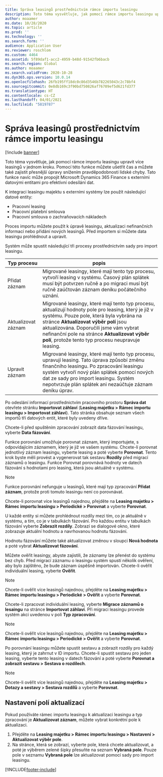 ```yaml
---
title: Správa leasingů prostřednictvím rámce importu leasingu
description: Toto téma vysvětluje, jak pomocí rámce importu leasingu upravit více leasingů najednou.
author: moaamer
ms.date: 10/28/2020
ms.topic: article
ms.prod: ''
ms.technology: ''
ms.search.form: ''
audience: Application User
ms.reviewer: roschlom
ms.custom: 4464
ms.assetid: 5f89daf1-acc2-4959-b48d-91542fb6bacb
ms.search.region: Global
ms.author: moaamer
ms.search.validFrom: 2020-10-28
ms.dyn365.ops.version: 10.0.14
ms.openlocfilehash: 26fb195ff18dc0c86d3546b782265043c2c78bf4
ms.sourcegitcommit: 0e8db169c3f90bd750826af76709ef5d621fd377
ms.translationtype: HT
ms.contentlocale: cs-CZ
ms.lasthandoff: 04/01/2021
ms.locfileid: "5819787"
---
```

# <a name="manage-leases-through-the-lease-import-framework"></a>Správa leasingů prostřednictvím rámce importu leasingu

[!include [banner](../includes/banner.md)]

Toto téma vysvětluje, jak pomocí rámce importu leasingu upravit více leasingů v jednom kroku. Pomocí této funkce můžete ušetřit čas a můžete také zajistit přesnější úpravy snížením pravděpodobnosti lidské chyby. Tato funkce navíc může propojit Microsoft Dynamics 365 Finance s externími datovými entitami pro efektivní odesílání dat.

K integraci leasingu majektu s externími systémy lze použít následující datové entity:

- Pracovní leasing
- Pracovní platební smlouva
- Pracovní smlouva o zachraňovacích nákladech

Proces importu můžete použít k úpravě leasingu, aktualizaci nefinančních informací nebo přidání nových leasingů. Před importem si můžete data leasingu prohlédnout a upravit.

Systém může spustit následující tři procesy prostřednictvím sady pro import leasingu.

| Typ procesu  | popis |
|---------------|-------------|
| Přidat záznam    | Migrované leasingy, které mají tento typ procesu, vytvoří leasing v systému. Časový plán splátek musí být potvrzen ručně a po migraci musí být ručně zaúčtován záznam deníku počátečního uznání. |
| Aktualizovat záznam | Migrované leasingy, které mají tento typ procesu, aktualizují hodnoty pole pro leasing, který je již v systému. Pouze pole, která byla vybrána na stránce **Aktualizovat výběr polí** jsou aktualizována. Doporučili jsme vám vybrat nefinanční pole na stránce **Aktualizovat výběr polí**, protože tento typ procesu neupravuje leasing. |
| Upravit záznam | Migrované leasingy, které mají tento typ procesu, upravují leasing. Tato úprava způsobí změnu finančního leasingu. Po zpracování leasingu systém vytvoří nový plán splátek pomocí nových dat ze sady pro import leasingu. Systém nepotvrzuje plán splátek ani nezaúčtuje záznam deníku úprav. |

Po odeslání informací prostřednictvím pracovního prostoru **Správa dat** otevřete stránku **Importovat záhlaví** (**Leasing majetku \> Rámec importu leasingu \> Importovat záhlaví**). Tato stránka obsahuje seznam všech importů tří datových entit, které byly uvedeny dříve.

Chcete-li před spuštěním zpracování zobrazit data fázování leasingu, vyberte **Data fázování**.

Funkce porovnání umožňuje porovnat záznam, který importujete, s odpovídajícím záznamem, který je již ve vašem systému. Chcete-li porovnat jednotlivý záznam leasingu, vyberte leasing a poté vyberte **Porovnat**. Tento krok byste měli provést a vygenerovat tak sestavu **Rozdíly** před migrací záznamů o leasingu. Funkce Porovnat porovnává hodnoty ve datech fázování s hodnotami pro leasing, která jsou aktuálně v systému.

> [!NOTE]
> Funkce porovnání nefunguje u leasingů, které mají typ zpracování **Přidat záznam**, protože proti tomuto leasingu není co porovnávat.
>
> Chcete-li porovnat více leasingů najednou, přejděte na **Leasing majetku \> Rámec importu leasingu \> Periodické \> Porovnat** a vyberte **Porovnat**.

U každé entity si můžete prohlédnout rozdíly mezi tím, co je aktuálně v systému, a tím, co je v tabulkách fázování. Pro každou entitu v tabulkách fázování vyberte **Zobrazit rozdíly**. Zobrazí se dialogové okno, které zobrazuje aktuální hodnotu a navrhovanou hodnotu fázování.

Hodnotu fázování můžete také aktualizovat změnou v sloupci **Nová hodnota** a poté vybrat **Aktualizovat fázování**.

Můžete ověřit leasingy, abyste zajistili, že záznamy lze přenést do systému bez chyb. Před migrací záznamu o leasingu systém spustí několik ověření, aby bylo zajištěno, že bude záznam úspěšně importován. Chcete-li ověřit individuální leasing, vyberte **Ověřit**.

> [!NOTE]
> Chcete-li ověřit více leasingů najednou, přejděte na **Leasing majetku \> Rámec importu leasingu \> Periodické \> Ověřit** a vyberte **Porovnat**.

Chcete-li zpracovat individuální leasing, vyberte **Migrace záznamů o lesaingu** na stránce **Importovat záhlaví**. Při migraci leasingu provede systém akci uvedenou v poli **Typ zpracování**.

> [!NOTE]
> Chcete-li ověřit více leasingů najednou, přejděte na **Leasing majetku \> Rámec importu leasingu \> Periodické \> Ověřit** a vyberte **Porovnat**.

Po porovnání leasingu můžete spustit sestavu a zobrazit rozdíly pro každý leasing, který je zahrnut v ID importu. Chcete-li spustit sestavu pro jeden leasing, vyberte tento leasing v datech fázování a poté vyberte **Porovnat a zobrazit sestavu \> Sestava o rozdílech**.

> [!NOTE]
> Chcete-li ověřit více leasingů najednou, přejděte na **Leasing majetku \> Dotazy a sestavy \> Sestava rozdílů** a vyberte **Porovnat**.

## <a name="set-up-update-fields"></a>Nastavení polí aktualizací

Pokud používáte rámec importu leasingu k aktualizaci leasingu a typ zpracování je **Aktualizovat záznam**, můžete vybrat konkrétní pole k aktualizaci.

1. Přejděte na **Leasing majetku \> Rámec importu leasingu \> Nastavení \> Aktualizovat výběr pole**.
2. Na stránce, která se zobrazí, vyberte pole, která chcete aktualizovat, a poté je výběrem zelené šipky přesuňte na seznam **Vybraná pole**. Pouze pole v seznamu **Vybraná pole** lze aktualizovat pomocí sady pro import leasingu.


[!INCLUDE[footer-include](../../includes/footer-banner.md)]
